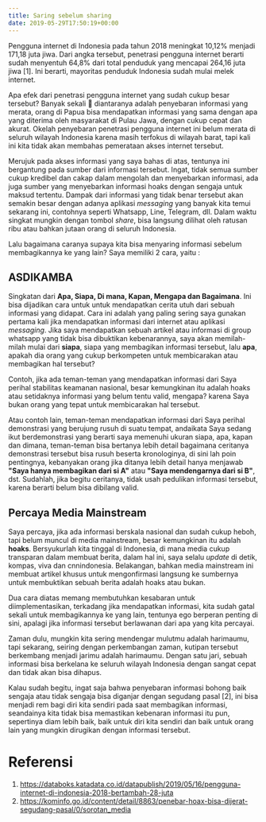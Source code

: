 ```yaml
---
title: Saring sebelum sharing
date: 2019-05-29T17:50:19+00:00
---
```

Pengguna internet di Indonesia pada tahun 2018 meningkat 10,12% menjadi 171,18 juta jiwa. Dari angka tersebut, penetrasi pengguna internet berarti sudah menyentuh 64,8% dari total penduduk yang mencapai 264,16 juta jiwa [1]. Ini berarti, mayoritas penduduk Indonesia sudah mulai melek internet.
<!--more-->

Apa efek dari penetrasi pengguna internet yang sudah cukup besar tersebut? Banyak sekali 🙂 diantaranya adalah penyebaran informasi yang merata, orang di Papua bisa mendapatkan informasi yang sama dengan apa yang diterima oleh masyarakat di Pulau Jawa, dengan cukup cepat dan akurat. Okelah penyebaran penetrasi pengguna internet ini belum merata di seluruh wilayah Indonesia karena masih terfokus di wilayah barat, tapi kali ini kita tidak akan membahas pemerataan akses internet tersebut.

Merujuk pada akses informasi yang saya bahas di atas, tentunya ini bergantung pada sumber dari informasi tersebut. Ingat, tidak semua sumber cukup kredibel dan cakap dalam mengolah dan menyebarkan informasi, ada juga sumber yang menyebarkan informasi hoaks dengan sengaja untuk maksud tertentu. Dampak dari informasi yang tidak benar tersebut akan semakin besar dengan adanya aplikasi _messaging_ yang banyak kita temui sekarang ini, contohnya seperti Whatsapp, Line, Telegram, dll. Dalam waktu singkat mungkin dengan tombol _share_, bisa langsung dilihat oleh ratusan ribu atau bahkan jutaan orang di seluruh Indonesia.

Lalu bagaimana caranya supaya kita bisa menyaring informasi sebelum membagikannya ke yang lain? Saya memiliki 2 cara, yaitu :

## ASDIKAMBA

Singkatan dari **Apa, Siapa, Di mana, Kapan, Mengapa dan Bagaimana**. Ini bisa dijadikan cara untuk untuk mendapatkan cerita utuh dari sebuah informasi yang didapat. Cara ini adalah yang paling sering saya gunakan pertama kali jika mendapatkan informasi dari internet atau aplikasi _messaging_. Jika saya mendapatkan sebuah artikel atau informasi di group whatsapp yang tidak bisa dibuktikan kebenarannya, saya akan memilah-milah mulai dari **siapa**, siapa yang membagikan informasi tersebut, lalu **apa**, apakah dia orang yang cukup berkompeten untuk membicarakan atau membagikan hal tersebut?

Contoh, jika ada teman-teman yang mendapatkan informasi dari Saya perihal stabilitas keamanan nasional, besar kemungkinan itu adalah hoaks atau setidaknya informasi yang belum tentu valid, mengapa? karena Saya bukan orang yang tepat untuk membicarakan hal tersebut. 

Atau contoh lain, teman-teman mendapatkan informasi dari Saya perihal demonstrasi yang berujung rusuh di suatu tempat, andaikata Saya sedang ikut berdemonstrasi yang berarti saya memenuhi ukuran siapa, apa, kapan dan dimana, teman-teman bisa bertanya lebih detail bagaimana ceritanya demonstrasi tersebut bisa rusuh beserta kronologinya, di sini lah poin pentingnya, kebanyakan orang jika ditanya lebih detail hanya menjawab **"Saya hanya membagikan dari si A"** atau **"Saya mendengarnya dari si B"**, dst. Sudahlah, jika begitu ceritanya, tidak usah pedulikan informasi tersebut, karena berarti belum bisa dibilang valid.

## Percaya Media Mainstream

Saya percaya, jika ada informasi berskala nasional dan sudah cukup heboh, tapi belum muncul di media mainstream, besar kemungkinan itu adalah **hoaks**. Bersyukurlah kita tinggal di Indonesia, di mana media cukup transparan dalam membuat berita, dalam hal ini, saya selalu _update_ di detik, kompas, viva dan cnnindonesia. Belakangan, bahkan media mainstream ini membuat artikel khusus untuk mengonfirmasi langsung ke sumbernya untuk membuktikan sebuah berita adalah hoaks atau bukan.

Dua cara diatas memang membutuhkan kesabaran untuk diimplementasikan, terkadang jika mendapatkan informasi, kita sudah gatal sekali untuk membagikannya ke yang lain, tentunya ego berperan penting di sini, apalagi jika informasi tersebut berlawanan dari apa yang kita percayai. 

Zaman dulu, mungkin kita sering mendengar mulutmu adalah harimaumu, tapi sekarang, seiring dengan perkembangan zaman, kutipan tersebut berkembang menjadi jarimu adalah harimaumu. Dengan satu jari, sebuah informasi bisa berkelana ke seluruh wilayah Indonesia dengan sangat cepat dan tidak akan bisa dihapus. 

Kalau sudah begitu, ingat saja bahwa penyebaran informasi bohong baik sengaja atau tidak sengaja bisa diganjar dengan segudang pasal [2], ini bisa menjadi rem bagi diri kita sendiri pada saat membagikan informasi, seandainya kita tidak bisa memastikan kebenaran informasi itu pun, sepertinya diam lebih baik, baik untuk diri kita sendiri dan baik untuk orang lain yang mungkin dirugikan dengan informasi tersebut.

# Referensi 
  1. <https://databoks.katadata.co.id/datapublish/2019/05/16/pengguna-internet-di-indonesia-2018-bertambah-28-juta>
  2. <https://kominfo.go.id/content/detail/8863/penebar-hoax-bisa-dijerat-segudang-pasal/0/sorotan_media>